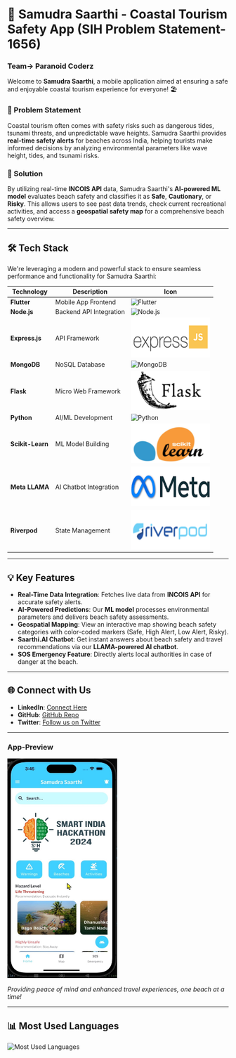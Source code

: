 # 🌊 Samudra Saarthi - Coastal Tourism Safety App (SIH Problem Statement- 1656)
### Team-> Paranoid Coderz

Welcome to **Samudra Saarthi**, a mobile application aimed at ensuring a safe and enjoyable coastal tourism experience for everyone! 🏖️

### 📜 Problem Statement
Coastal tourism often comes with safety risks such as dangerous tides, tsunami threats, and unpredictable wave heights. Samudra Saarthi provides **real-time safety alerts** for beaches across India, helping tourists make informed decisions by analyzing environmental parameters like wave height, tides, and tsunami risks.

### 🚀 Solution

By utilizing real-time **INCOIS API** data, Samudra Saarthi's **AI-powered ML model** evaluates beach safety and classifies it as **Safe**, **Cautionary**, or **Risky**. This allows users to see past data trends, check current recreational activities, and access a **geospatial safety map** for a comprehensive beach safety overview.

---

## 🛠️ Tech Stack

We're leveraging a modern and powerful stack to ensure seamless performance and functionality for Samudra Saarthi:

| **Technology**  | **Description**  | **Icon** |
|-----------------|------------------|----------|
| **Flutter**     | Mobile App Frontend | ![Flutter](https://img.icons8.com/color/48/000000/flutter.png) |
| **Node.js**     | Backend API Integration | ![Node.js](https://img.icons8.com/color/48/000000/nodejs.png) |
| **Express.js**  | API Framework | <img src="https://github.com/pianist22/Images/blob/main/Express%2Cjs.png" alt="Flutter" width="180" height='90'> |
| **MongoDB**     | NoSQL Database | ![MongoDB](https://img.icons8.com/color/48/000000/mongodb.png) |
| **Flask**       | Micro Web Framework | <img src="https://github.com/pianist22/Images/blob/main/Flask.png" alt="Flutter" width="180" height='90'> |
| **Python**      | AI/ML Development | ![Python](https://img.icons8.com/color/48/000000/python.png) |
| **Scikit-Learn**| ML Model Building | <img src="https://github.com/pianist22/Images/blob/main/Scikit-learn.png" alt="Flutter" width="180" height='90'>|
| **Meta LLAMA**  | AI Chatbot Integration | <img src="https://github.com/pianist22/Images/blob/main/Meta.png" alt="Flutter" width="180" height='90'> |
| **Riverpod**    | State Management | <img src="https://github.com/pianist22/Images/blob/main/riverpod.png" alt="Flutter" width="180" height='90'> |

---

## 💡 Key Features

- **Real-Time Data Integration**: Fetches live data from **INCOIS API** for accurate safety alerts.
- **AI-Powered Predictions**: Our **ML model** processes environmental parameters and delivers beach safety assessments.
- **Geospatial Mapping**: View an interactive map showing beach safety categories with color-coded markers (Safe, High Alert, Low Alert, Risky).
- **Saarthi.AI Chatbot**: Get instant answers about beach safety and travel recommendations via our **LLAMA-powered AI chatbot**.
- **SOS Emergency Feature**: Directly alerts local authorities in case of danger at the beach.
  
---

## 🌐 Connect with Us

- **LinkedIn**: [Connect Here](https://www.linkedin.com)
- **GitHub**: [GitHub Repo](https://www.github.com)
- **Twitter**: [Follow us on Twitter](https://www.twitter.com)

---

### App-Preview
<img src="https://github.com/pianist22/Images/blob/main/AppPreview.jpeg" alt="Flutter" width="250" height='500'>

*Providing peace of mind and enhanced travel experiences, one beach at a time!*

---

## 📊 Most Used Languages

![Most Used Languages](https://github-readme-stats.vercel.app/api/top-langs/?username=yourusername&layout=compact)

